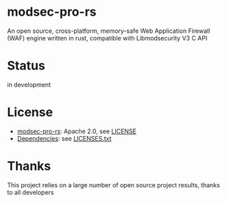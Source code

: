 # modsec-pro-rs

An open source, cross-platform, memory-safe Web Application Firewall (WAF) engine written in rust, compatible with
Libmodsecurity V3 C API

# Status

in development

# License

* [modsec-pro-rs](LICENSE): Apache 2.0, see [LICENSE](LICENSE)
* [Dependencies](LICENSES.txt): see [LICENSES.txt](LICENSES.txt)

# Thanks

This project relies on a large number of open source project results, thanks to all developers
